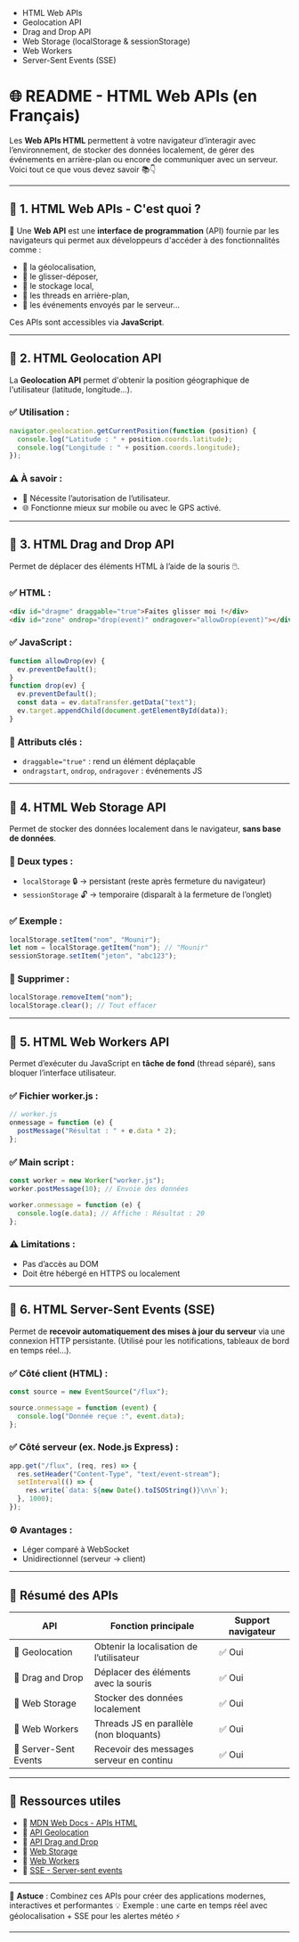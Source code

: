 - HTML Web APIs
- Geolocation API
- Drag and Drop API
- Web Storage (localStorage & sessionStorage)
- Web Workers
- Server-Sent Events (SSE)

# 🌐 README - HTML Web APIs (en Français)

Les **Web APIs HTML** permettent à votre navigateur d’interagir avec l’environnement, de stocker des données localement, de gérer des événements en arrière-plan ou encore de communiquer avec un serveur. Voici tout ce que vous devez savoir 📚👇

---

## 🔌 1. HTML Web APIs - C'est quoi ?

🔧 Une **Web API** est une **interface de programmation** (API) fournie par les navigateurs qui permet aux développeurs d'accéder à des fonctionnalités comme :

- 📍 la géolocalisation,
- 📂 le glisser-déposer,
- 💾 le stockage local,
- 🧵 les threads en arrière-plan,
- 🔁 les événements envoyés par le serveur...

Ces APIs sont accessibles via **JavaScript**.

---

## 📍 2. HTML Geolocation API

La **Geolocation API** permet d'obtenir la position géographique de l'utilisateur (latitude, longitude...).

### ✅ Utilisation :

```javascript
navigator.geolocation.getCurrentPosition(function (position) {
  console.log("Latitude : " + position.coords.latitude);
  console.log("Longitude : " + position.coords.longitude);
});
```



### ⚠️ À savoir :

- 🔐 Nécessite l’autorisation de l’utilisateur.
- 🌐 Fonctionne mieux sur mobile ou avec le GPS activé.

---

## 📂 3. HTML Drag and Drop API

Permet de déplacer des éléments HTML à l’aide de la souris 🖱️.

### ✅ HTML :

```html
<div id="dragme" draggable="true">Faites glisser moi !</div>
<div id="zone" ondrop="drop(event)" ondragover="allowDrop(event)"></div>
```

### ✅ JavaScript :

```javascript
function allowDrop(ev) {
  ev.preventDefault();
}
function drop(ev) {
  ev.preventDefault();
  const data = ev.dataTransfer.getData("text");
  ev.target.appendChild(document.getElementById(data));
}
```

### 🔑 Attributs clés :

- `draggable="true"` : rend un élément déplaçable
- `ondragstart`, `ondrop`, `ondragover` : événements JS

---

## 💾 4. HTML Web Storage API

Permet de stocker des données localement dans le navigateur, **sans base de données**.

### 🧱 Deux types :

- `localStorage` 🔒 → persistant (reste après fermeture du navigateur)
- `sessionStorage` 🔓 → temporaire (disparaît à la fermeture de l’onglet)

### ✅ Exemple :

```javascript
localStorage.setItem("nom", "Mounir");
let nom = localStorage.getItem("nom"); // "Mounir"
sessionStorage.setItem("jeton", "abc123");
```

### 🧹 Supprimer :

```javascript
localStorage.removeItem("nom");
localStorage.clear(); // Tout effacer
```

---

## 🧵 5. HTML Web Workers API

Permet d’exécuter du JavaScript en **tâche de fond** (thread séparé), sans bloquer l’interface utilisateur.

### ✅ Fichier worker.js :

```javascript
// worker.js
onmessage = function (e) {
  postMessage("Résultat : " + e.data * 2);
};
```

### ✅ Main script :

```javascript
const worker = new Worker("worker.js");
worker.postMessage(10); // Envoie des données

worker.onmessage = function (e) {
  console.log(e.data); // Affiche : Résultat : 20
};
```

### ⚠️ Limitations :

- Pas d’accès au DOM
- Doit être hébergé en HTTPS ou localement

---

## 🔁 6. HTML Server-Sent Events (SSE)

Permet de **recevoir automatiquement des mises à jour du serveur** via une connexion HTTP persistante. (Utilisé pour les notifications, tableaux de bord en temps réel...).

### ✅ Côté client (HTML) :

```javascript
const source = new EventSource("/flux");

source.onmessage = function (event) {
  console.log("Donnée reçue :", event.data);
};
```

### ✅ Côté serveur (ex. Node.js Express) :

```javascript
app.get("/flux", (req, res) => {
  res.setHeader("Content-Type", "text/event-stream");
  setInterval(() => {
    res.write(`data: ${new Date().toISOString()}\n\n`);
  }, 1000);
});
```

### ⚙️ Avantages :

- Léger comparé à WebSocket
- Unidirectionnel (serveur → client)

---

## 🧠 Résumé des APIs

| API                   | Fonction principale                      | Support navigateur |
| --------------------- | ---------------------------------------- | ------------------ |
| 📍 Geolocation        | Obtenir la localisation de l’utilisateur | ✅ Oui             |
| 📂 Drag and Drop      | Déplacer des éléments avec la souris     | ✅ Oui             |
| 💾 Web Storage        | Stocker des données localement           | ✅ Oui             |
| 🧵 Web Workers        | Threads JS en parallèle (non bloquants)  | ✅ Oui             |
| 🔁 Server-Sent Events | Recevoir des messages serveur en continu | ✅ Oui             |

---

## 🚀 Ressources utiles

- 📘 [MDN Web Docs - APIs HTML](https://developer.mozilla.org/fr/docs/Web/API)
- 📍 [API Geolocation](https://developer.mozilla.org/fr/docs/Web/API/Geolocation_API)
- 📂 [API Drag and Drop](https://developer.mozilla.org/fr/docs/Web/API/HTML_Drag_and_Drop_API)
- 💾 [Web Storage](https://developer.mozilla.org/fr/docs/Web/API/Web_Storage_API)
- 🧵 [Web Workers](https://developer.mozilla.org/fr/docs/Web/API/Web_Workers_API)
- 🔁 [SSE - Server-sent events](https://developer.mozilla.org/fr/docs/Web/API/Server-sent_events)

---

📌 **Astuce** : Combinez ces APIs pour créer des applications modernes, interactives et performantes 💡
Exemple : une carte en temps réel avec géolocalisation + SSE pour les alertes météo ⚡

---
````
